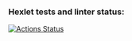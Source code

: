 ### Hexlet tests and linter status:
[![Actions Status](https://github.com/shurikyarik/qa-engineer-project-85/actions/workflows/hexlet-check.yml/badge.svg)](https://github.com/shurikyarik/qa-engineer-project-85/actions)